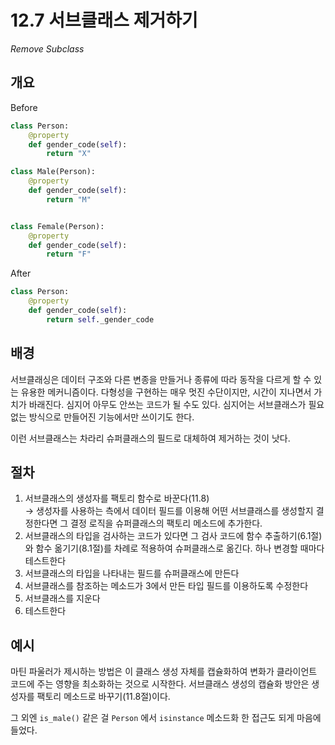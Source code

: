 # 12.7 서브클래스 제거하기

_Remove Subclass_

## 개요

Before

```python
class Person:
    @property
    def gender_code(self):
        return "X"

class Male(Person):
    @property
    def gender_code(self):
        return "M"


class Female(Person):
    @property
    def gender_code(self):
        return "F"
```

After

```python
class Person:
    @property
    def gender_code(self):
        return self._gender_code
```

## 배경

서브클래싱은 데이터 구조와 다른 변종을 만들거나 종류에 따라 동작을 다르게 할 수 있는 유용한 메커니즘이다.
다형성을 구현하는 매우 멋진 수단이지만, 시간이 지나면서 가치가 바래진다. 심지어 아무도 안쓰는 코드가 될 수도 있다.
심지어는 서브클래스가 필요없는 방식으로 만들어진 기능에서만 쓰이기도 한다.

이런 서브클래스는 차라리 슈퍼클래스의 필드로 대체하여 제거하는 것이 낫다.

## 절차

1. 서브클래스의 생성자를 팩토리 함수로 바꾼다(11.8) <br />
→ 생성자를 사용하는 측에서 데이터 필드를 이용해 어떤 서브클래스를 생성할지 결정한다면 그 결정 로직을 슈퍼클래스의 팩토리 메소드에 추가한다.
2. 서브클래스의 타입을 검사하는 코드가 있다면 그 검사 코드에 함수 추출하기(6.1절)와 함수 옮기기(8.1절)를 차례로 적용하여 슈퍼클래스로 옮긴다. 하나 변경할 때마다 테스트한다
3. 서브클래스의 타입을 나타내는 필드를 슈퍼클래스에 만든다
4. 서브클래스를 참조하는 메소드가 3에서 만든 타입 필드를 이용하도록 수정한다
5. 서브클래스를 지운다
6. 테스트한다

## 예시

마틴 파울러가 제시하는 방법은 이 클래스 생성 자체를 캡슐화하여 변화가 클라이언트 코드에 주는 영향을 최소화하는 것으로 시작한다.
서브클래스 생성의 캡슐화 방안은 생성자를 팩토리 메소드로 바꾸기(11.8절)이다.

그 외엔 `is_male()` 같은 걸 `Person` 에서 `isinstance` 메소드화 한 접근도 되게 마음에 들었다.
